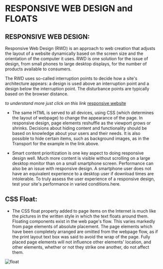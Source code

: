 # RESPONSIVE WEB DESIGN and FLOATS

## RESPONSIVE WEB DESIGN:

Responsive Web Design (RWD) is an approach to web creation that adjusts the layout of a website dynamically based on the screen size and the orientation of the computer it uses. RWD is one solution for the issue of design, from small phones to large desktop displays, for the number of products available to consumers.


The RWD uses so-called interruption points to decide how a site's architecture appears: a design is used above an interruption point and a design below the interruption point. The disturbance points are typically based on the browser distance.


*to understand more just click on this link*
[responsive website](https://s3.amazonaws.com/media.nngroup.com/media/editor/2014/04/25/london_700_2.mp4)


- The same HTML is served to all devices, using CSS (which determines the layout of webpage) to change the appearance of the page. In responsive design, page elements reshuffle as the viewport grows or shrinks. Decisions about hiding content and functionality should be based on knowledge about your users and their needs. It is also possible to hide certain items, such as background images, as in the Transport for the example in the link above.

- Smart content prioritization is one key aspect to doing responsive design well. Much more content is visible without scrolling on a large desktop monitor than on a small smartphone screen. Performance can also be an issue with responsive design. A smartphone user does not have an equivalent experience to a desktop user if download times are intolerable. To truly assess the user experience of a responsive design, test your site's performance in varied conditions.here.

## CSS Float:
- The CSS float property added to page items on the Internet is much like the pictures in the written style in which the text floats around them. Floating components exist in the web page's flow. This varies markedly from page elements of absolute placement. The page elements which have been completely arranged are omitted from the webpage flow, as if the print layout text box was said to avoid the wrap of the page. Fully placed page elements will not influence other elements' location, and other elements, whether or not they strike one another, do not affect them.


![float](https://miro.medium.com/max/400/1*Pmav9Qash-j9i6b4-D7EyA.png)